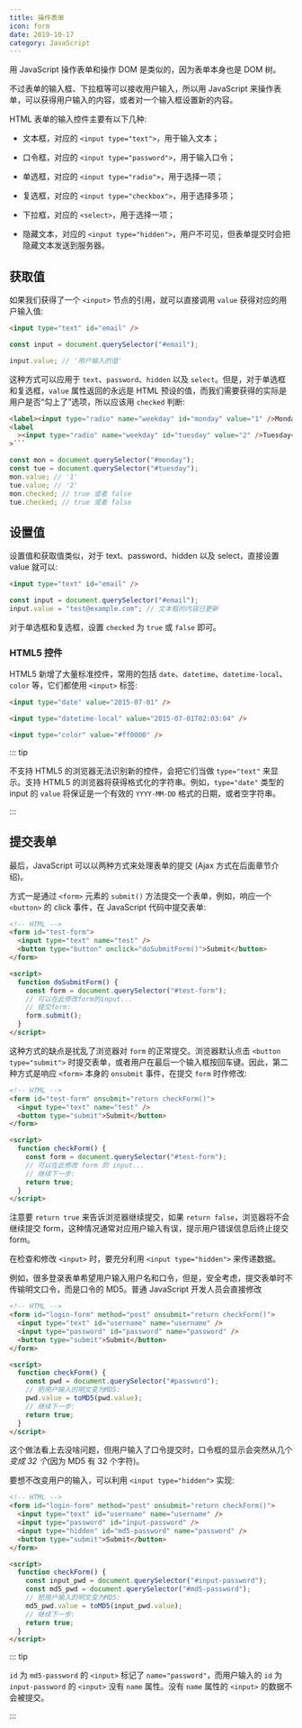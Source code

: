 ```yaml
---
title: 操作表单
icon: form
date: 2019-10-17
category: JavaScript
---
```


用 JavaScript 操作表单和操作 DOM 是类似的，因为表单本身也是 DOM 树。

不过表单的输入框、下拉框等可以接收用户输入，所以用 JavaScript 来操作表单，可以获得用户输入的内容，或者对一个输入框设置新的内容。

<!-- more -->

HTML 表单的输入控件主要有以下几种:

- 文本框，对应的 `<input type="text">`，用于输入文本；

- 口令框，对应的 `<input type="password">`，用于输入口令；

- 单选框，对应的 `<input type="radio">`，用于选择一项；

- 复选框，对应的 `<input type="checkbox">`，用于选择多项；

- 下拉框，对应的 `<select>`，用于选择一项；

- 隐藏文本，对应的 `<input type="hidden">`，用户不可见，但表单提交时会把隐藏文本发送到服务器。

## 获取值

如果我们获得了一个 `<input>` 节点的引用，就可以直接调用 `value` 获得对应的用户输入值:

```html
<input type="text" id="email" />
```

```js
const input = document.querySelector("#email");

input.value; // '用户输入的值'
```

这种方式可以应用于 `text`、`password`、`hidden` 以及 `select`。但是，对于单选框和复选框，`value` 属性返回的永远是 HTML 预设的值，而我们需要获得的实际是用户是否“勾上了”选项，所以应该用 `checked` 判断:

````html
<label><input type="radio" name="weekday" id="monday" value="1" />Monday</label>
<label
  ><input type="radio" name="weekday" id="tuesday" value="2" />Tuesday</label
>```
````

```js
const mon = document.querySelector("#monday");
const tue = document.querySelector("#tuesday");
mon.value; // '1'
tue.value; // '2'
mon.checked; // true 或者 false
tue.checked; // true 或者 false
```

## 设置值

设置值和获取值类似，对于 text、password、hidden 以及 select，直接设置 value 就可以:

```html
<input type="text" id="email" />
```

```js
const input = document.querySelector("#email");
input.value = "test@example.com"; // 文本框的内容已更新
```

对于单选框和复选框，设置 `checked` 为 `true` 或 `false` 即可。

### HTML5 控件

HTML5 新增了大量标准控件，常用的包括 `date`、`datetime`、`datetime-local`、`color` 等，它们都使用 `<input>` 标签:

```html
<input type="date" value="2015-07-01" />
```

```html
<input type="datetime-local" value="2015-07-01T02:03:04" />
```

```html
<input type="color" value="#ff0000" />
```

::: tip

不支持 HTML5 的浏览器无法识别新的控件，会把它们当做 `type="text"` 来显示。支持 HTML5 的浏览器将获得格式化的字符串。例如，`type="date"` 类型的 input 的 `value` 将保证是一个有效的 `YYYY-MM-DD` 格式的日期，或者空字符串。

:::

## 提交表单

最后，JavaScript 可以以两种方式来处理表单的提交 (Ajax 方式在后面章节介绍)。

方式一是通过 `<form>` 元素的 `submit()` 方法提交一个表单，例如，响应一个 `<button>` 的 click 事件，在 JavaScript 代码中提交表单:

```html
<!-- HTML -->
<form id="test-form">
  <input type="text" name="test" />
  <button type="button" onclick="doSubmitForm()">Submit</button>
</form>

<script>
  function doSubmitForm() {
    const form = document.querySelector("#test-form");
    // 可以在此修改form的input...
    // 提交form:
    form.submit();
  }
</script>
```

这种方式的缺点是扰乱了浏览器对 `form` 的正常提交。浏览器默认点击 `<button type="submit">` 时提交表单，或者用户在最后一个输入框按回车键。因此，第二种方式是响应 `<form>` 本身的 `onsubmit` 事件，在提交 `form` 时作修改:

```html
<!-- HTML -->
<form id="test-form" onsubmit="return checkForm()">
  <input type="text" name="test" />
  <button type="submit">Submit</button>
</form>

<script>
  function checkForm() {
    const form = document.querySelector("#test-form");
    // 可以在此修改 form 的 input...
    // 继续下一步:
    return true;
  }
</script>
```

注意要 `return true` 来告诉浏览器继续提交，如果 `return false`，浏览器将不会继续提交 form，这种情况通常对应用户输入有误，提示用户错误信息后终止提交 form。

在检查和修改 `<input>` 时，要充分利用 `<input type="hidden">` 来传递数据。

例如，很多登录表单希望用户输入用户名和口令，但是，安全考虑，提交表单时不传输明文口令，而是口令的 MD5。普通 JavaScript 开发人员会直接修改

```html
<!-- HTML -->
<form id="login-form" method="post" onsubmit="return checkForm()">
  <input type="text" id="username" name="username" />
  <input type="password" id="password" name="password" />
  <button type="submit">Submit</button>
</form>

<script>
  function checkForm() {
    const pwd = document.querySelector("#password");
    // 把用户输入的明文变为MD5:
    pwd.value = toMD5(pwd.value);
    // 继续下一步:
    return true;
  }
</script>
```

这个做法看上去没啥问题，但用户输入了口令提交时，口令框的显示会突然从几个*变成 32 个*(因为 MD5 有 32 个字符)。

要想不改变用户的输入，可以利用 `<input type="hidden">` 实现:

```html
<!-- HTML -->
<form id="login-form" method="post" onsubmit="return checkForm()">
  <input type="text" id="username" name="username" />
  <input type="password" id="input-password" />
  <input type="hidden" id="md5-password" name="password" />
  <button type="submit">Submit</button>
</form>

<script>
  function checkForm() {
    const input_pwd = document.querySelector("#input-password");
    const md5_pwd = document.querySelector("#md5-password");
    // 把用户输入的明文变为MD5:
    md5_pwd.value = toMD5(input_pwd.value);
    // 继续下一步:
    return true;
  }
</script>
```

::: tip

`id` 为 `md5-password` 的 `<input>` 标记了 `name="password"`，而用户输入的 `id` 为 `input-password` 的 `<input>` 没有 `name` 属性。没有 `name` 属性的 `<input>` 的数据不会被提交。

:::
